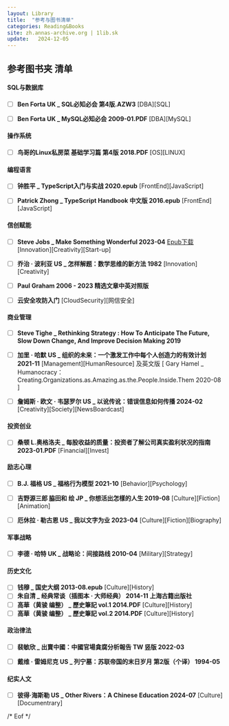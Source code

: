 ```yaml
---
layout: Library
title:  "参考与图书清单"
categories: Reading&Books
site: zh.annas-archive.org | 1lib.sk
update:   2024-12-05
---
```


## 参考图书夹 清单

#### SQL与数据库
- [ ]  __Ben Forta  UK _ SQL必知必会  第4版.AZW3__   \[DBA]\[SQL]   
- [ ]  __Ben Forta  UK _ MySQL必知必会   2009-01.PDF__  \[DBA]\[MySQL]  


#### 操作系统
- [ ]  __鸟哥的Linux私房菜 基础学习篇 第4版  2018.PDF__  \[OS]\[LINUX]         


#### 编程语言   
- [ ]  __钟胜平 _ TypeScript入门与实战 2020.epub__  \[FrontEnd]\[JavaScript]    
- [ ]  __Patrick Zhong _ TypeScript Handbook 中文版  2016.epub__    \[FrontEnd]\[JavaScript]    


#### 信创赋能    
- [ ]  __Steve Jobs  _ Make Something Wonderful   2023-04__   [Epub下载](https://ipfs.filebase.io/ipfs/QmVSWdK8aaKsB4AbN6GFbFkKcJvNKpvWUqzP4Y96H7UxZ4)   \[Innovation]\[Creativity]\[Start-up]
- [ ]  __乔治 · 波利亚  US _ 怎样解题：数学思维的新方法   1982__   \[Innovation]\[Creativity]    
- [ ]  __Paul Graham 2006 - 2023 精选文章中英对照版__
- [ ]  __云安全攻防入门__   \[CloudSecurity]\[网信安全]    


#### 商业管理    
- [ ]  __Steve Tighe _ Rethinking Strategy : How To Anticipate The Future, Slow Down Change, And Improve Decision Making  2019__      
- [ ]  __加里 · 哈默  US _ 组织的未来：一个激发工作中每个人创造力的有效计划   2021-11__      \[Management]\[HumanResource] 
   及英文版 [ Gary Hamel _ Humanocracy：Creating.Organizations.as.Amazing.as.the.People.Inside.Them   2020-08 ]
- [ ]  __詹姆斯 · 欧文 · 韦瑟罗尔 US _ 以讹传讹：错误信息如何传播 2024-02__  \[Creativity]\[Society]\[NewsBoardcast]    


#### 投资创业
- [ ]  __桑顿 L.奥格洛夫 _ 每股收益的质量：投资者了解公司真实盈利状况的指南    2023-01.PDF__     \[Financial]\[Invest] 


#### 励志心理
- [ ]  __B.J. 福格  US _ 福格行为模型   2021-10__    \[Behavior]\[Psychology]
- [ ]  __吉野源三郎  脇田和 绘  JP _ 你想活出怎樣的人生  2019-08__   \[Culture]\[Fiction]\[Animation]
- [ ]  __厄休拉 · 勒古恩  US _ 我以文字为业  2023-04__  \[Culture]\[Fiction]\[Biography]


#### 军事战略
- [ ]  __李德 · 哈特 UK _ 战略论：间接路线   2010-04__   \[Military]\[Strategy] 


#### 历史文化   
- [ ]  __钱穆 _ 国史大纲 2013-08.epub__    \[Culture]\[History]    
- [ ]  __朱自清 _ 经典常谈（插图本 · 大师经典） 2014-11 上海古籍出版社__   
- [ ]  __高華（黄骏 编整） _ 歷史筆記  vol.1  2014.PDF__    \[Culture]\[History]    
- [ ]  __高華（黄骏 编整） _ 歷史筆記  vol.2  2014.PDF__    \[Culture]\[History]    

#### 政治律法    
- [ ]  __裴敏欣 _ 出賣中國：中國官場貪腐分析報告  TW 竖版  2022-03__
- [ ]  __戴维 · 雷姆尼克 US _ 列宁墓：苏联帝国的末日岁月 第2版（个译） 1994-05__


#### 纪实人文   
- [ ]  __彼得·海斯勒  US _ Other Rivers：A Chinese Education   2024-07__  \[Culture]\[Documentrary]    




\/* Eof *\/

